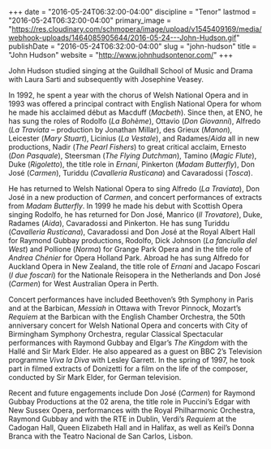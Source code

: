 +++
date = "2016-05-24T06:32:00-04:00"
discipline = "Tenor"
lastmod = "2016-05-24T06:32:00-04:00"
primary_image = "https://res.cloudinary.com/schmopera/image/upload/v1545409169/media/webhook-uploads/1464085905644/2016-05-24---John-Hudson.gif"
publishDate = "2016-05-24T06:32:00-04:00"
slug = "john-hudson"
title = "John Hudson"
website = "http://www.johnhudsontenor.com/"
+++

John Hudson studied singing at the Guildhall School of Music and Drama with Laura Sarti and subsequently with Josephine Veasey.

In 1992, he spent a year with the chorus of Welsh National Opera and in 1993 was offered a principal contract with English National Opera for whom he made his acclaimed début as Macduff (*Macbeth*). Since then, at ENO, he has sung the roles of Rodolfo (*La Bohème*), Ottavio (*Don Giovanni*), Alfredo (*La Traviata* – production by Jonathan Millar), des Grieux (*Manon*), Leicester (*Mary Stuart*), Licinius (*La Vestale*), and Radames/*Aida* all in new productions, Nadir (*The Pearl Fishers*) to great critical acclaim, Ernesto (*Don Pasquale*), Steersman (*The Flying Dutchman*), Tamino (*Magic Flute*), Duke (*Rigoletto*), the title role in *Ernani*, Pinkerton (*Madam Butterfly*), Don José (*Carmen*), Turiddu (*Cavalleria Rusticana*) and Cavaradossi (*Tosca*).

He has returned to Welsh National Opera to sing Alfredo (*La Traviata*), Don José in a new production of *Carmen*, and concert performances of extracts from *Madam Butterfly*.  In 1999 he made his debut with Scottish Opera singing Rodolfo, he has returned for Don José,  Manrico (*Il Trovatore*), Duke, Radames (*Aida*), Cavaradossi and Pinkerton.  He has sung Turiddu (*Cavalleria Rusticana*), Cavaradossi and Don José at the Royal Albert Hall for Raymond Gubbay productions,  Rodolfo, Dick Johnson (*La fanciulla del West*) and Pollione (*Norma*) for Grange Park Opera and in the title role of *Andrea Chénier* for Opera Holland Park.  Abroad he has sung Alfredo for Auckland Opera in New Zealand, the title role of *Ernani* and Jacapo Foscari (*I due foscari*) for the Nationale Reisopera in the Netherlands and Don José (*Carmen*) for West Australian Opera in Perth.

Concert performances have included Beethoven’s 9th Symphony in Paris and at the Barbican, *Messiah* in Ottawa with Trevor Pinnock, Mozart’s *Requiem* at the Barbican with the English Chamber Orchestra, the 50th anniversary concert for Welsh National Opera and concerts with City of Birmingham Symphony Orchestra, regular Classical Spectacular performances with Raymond Gubbay and Elgar’s *The Kingdom* with the Hallé and Sir Mark Elder.  He also appeared as a guest on BBC 2’s Television programme *Viva la Diva* with Lesley Garrett. In the spring of 1997, he took part in filmed extracts of Donizetti for a film on the life of the composer, conducted by Sir Mark Elder, for German television.

Recent and future engagements include Don José (*Carmen*) for Raymond Gubbay Productions at the 02 arena, the title role in Puccini’s Edgar with New Sussex Opera, performances with the Royal Philharmonic Orchestra, Raymond Gubbay and with the RTE in Dublin, Verdi’s *Requiem* at the Cadogan Hall, Queen Elizabeth Hall and in Halifax, as well as Keil’s Donna Branca with the Teatro Nacional de San Carlos, Lisbon.
